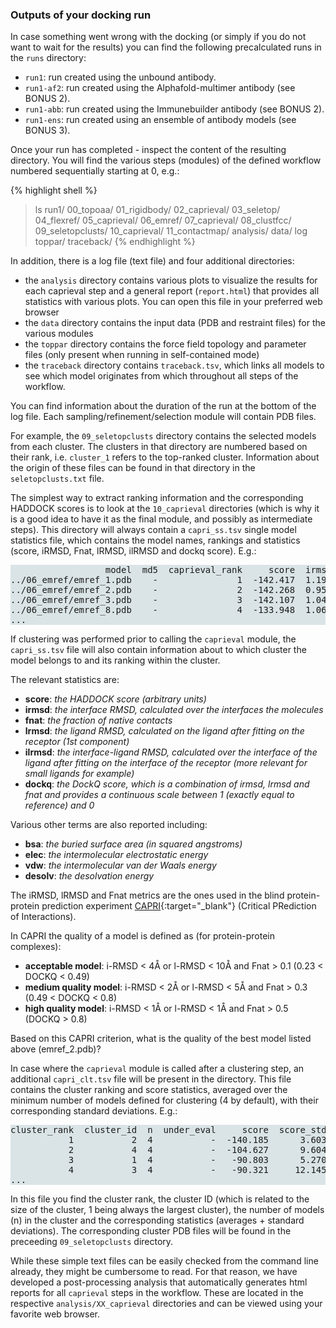 ### Outputs of your docking run

In case something went wrong with the docking (or simply if you do not want to wait for the results) you can find the following precalculated runs in the `runs` directory:
- `run1`: run created using the unbound antibody.
- `run1-af2`: run created using the Alphafold-multimer antibody (see BONUS 2).
- `run1-abb`: run created using the Immunebuilder antibody (see BONUS 2).
- `run1-ens`: run created using an ensemble of antibody models (see BONUS 3).


Once your run has completed - inspect the content of the resulting directory.
You will find the various steps (modules) of the defined workflow numbered sequentially starting at 0, e.g.:

{% highlight shell %}
> ls run1/
     00_topoaa/
     01_rigidbody/
     02_caprieval/
     03_seletop/
     04_flexref/
     05_caprieval/
     06_emref/
     07_caprieval/
     08_clustfcc/
     09_seletopclusts/
     10_caprieval/
     11_contactmap/
     analysis/
     data/
     log
     toppar/
     traceback/
{% endhighlight %}

In addition, there is a log file (text file) and four additional directories:

- the `analysis` directory contains various plots to visualize the results for each caprieval step and a general report (`report.html`) that provides all statistics with various plots. You can open this file in your preferred web browser
- the `data` directory contains the input data (PDB and restraint files) for the various modules
- the `toppar` directory contains the force field topology and parameter files (only present when running in self-contained mode)
- the `traceback` directory contains `traceback.tsv`, which links all models to see which model originates from which throughout all steps of the workflow.

You can find information about the duration of the run at the bottom of the log file. Each sampling/refinement/selection module will contain PDB files.

For example, the `09_seletopclusts` directory contains the selected models from each cluster. The clusters in that directory are numbered based
on their rank, i.e. `cluster_1` refers to the top-ranked cluster. Information about the origin of these files can be found in that directory in the `seletopclusts.txt` file.

The simplest way to extract ranking information and the corresponding HADDOCK scores is to look at the `10_caprieval` directories (which is why it is a good idea to have it as the final module, and possibly as intermediate steps). This directory will always contain a `capri_ss.tsv` single model statistics file, which contains the model names, rankings and statistics (score, iRMSD, Fnat, lRMSD, ilRMSD and dockq score). E.g.:

<pre style="background-color:#DAE4E7">
                  model  md5  caprieval_rank     score  irmsd   fnat  lrmsd  ilrmsd  dockq  cluster_id  cluster_ranking  model-cluster_ranking      air  angles  bonds       bsa   cdih   coup   dani  desolv   dihe      elec  improper   rdcs     rg    sym     total      vdw   vean   xpcs
../06_emref/emref_1.pdb    -               1  -142.417  1.193  0.862  2.242   2.261  0.803           -                -                      -   61.388   0.000  0.000  1884.490  0.000  0.000  0.000   6.496  0.000  -546.456     0.000  0.000  0.000  0.000  -530.829  -45.760  0.000  0.000
../06_emref/emref_2.pdb    -               2  -142.268  0.957  0.948  1.681   1.512  0.874           -                -                      -   78.754   0.000  0.000  1849.190  0.000  0.000  0.000   0.557  0.000  -497.733     0.000  0.000  0.000  0.000  -470.134  -51.154  0.000  0.000
../06_emref/emref_3.pdb    -               3  -142.107  1.040  0.931  1.985   1.675  0.852           -                -                      -   44.821   0.000  0.000  1886.680  0.000  0.000  0.000  -0.829  0.000  -491.378     0.000  0.000  0.000  0.000  -494.041  -47.484  0.000  0.000
../06_emref/emref_8.pdb    -               4  -133.948  1.063  0.931  2.135   1.719  0.846           -                -                      -  104.785   0.000  0.000  1746.970  0.000  0.000  0.000   3.183  0.000  -481.057     0.000  0.000  0.000  0.000  -427.670  -51.398  0.000  0.000
...
</pre>

If clustering was performed prior to calling the `caprieval` module, the `capri_ss.tsv` file will also contain information about to which cluster the model belongs to and its ranking within the cluster.

The relevant statistics are:

* **score**: *the HADDOCK score (arbitrary units)*
* **irmsd**: *the interface RMSD, calculated over the interfaces the molecules*
* **fnat**: *the fraction of native contacts*
* **lrmsd**: *the ligand RMSD, calculated on the ligand after fitting on the receptor (1st component)*
* **ilrmsd**: *the interface-ligand RMSD, calculated over the interface of the ligand after fitting on the interface of the receptor (more relevant for small ligands for example)*
* **dockq**: *the DockQ score, which is a combination of irmsd, lrmsd and fnat and provides a continuous scale between 1 (exactly equal to reference) and 0*

Various other terms are also reported including:

* **bsa**: *the buried surface area (in squared angstroms)*
* **elec**: *the intermolecular electrostatic energy*
* **vdw**: *the intermolecular van der Waals energy*
* **desolv**: *the desolvation energy*


The iRMSD, lRMSD and Fnat metrics are the ones used in the blind protein-protein prediction experiment [CAPRI](https://capri.ebi.ac.uk/){:target="_blank"} (Critical PRediction of Interactions).

In CAPRI the quality of a model is defined as (for protein-protein complexes):

* **acceptable model**: i-RMSD < 4Å or l-RMSD < 10Å and Fnat > 0.1 (0.23 < DOCKQ < 0.49)
* **medium quality model**: i-RMSD < 2Å or l-RMSD < 5Å and Fnat > 0.3 (0.49 < DOCKQ < 0.8)
* **high quality model**: i-RMSD < 1Å or l-RMSD < 1Å and Fnat > 0.5 (DOCKQ > 0.8)

<a class="prompt prompt-question">
Based on this CAPRI criterion, what is the quality of the best model listed above (emref_2.pdb)?
</a>

In case where the `caprieval` module is called after a clustering step, an additional `capri_clt.tsv` file will be present in the directory.
This file contains the cluster ranking and score statistics, averaged over the minimum number of models defined for clustering
(4 by default), with their corresponding standard deviations. E.g.:

<pre style="background-color:#DAE4E7">
cluster_rank  cluster_id  n  under_eval     score  score_std   irmsd  irmsd_std   fnat  fnat_std   lrmsd  lrmsd_std  dockq  dockq_std      air  air_std       bsa  bsa_std  desolv  desolv_std      elec  elec_std     total  total_std      vdw  vdw_std  caprieval_rank
           1           2  4           -  -140.185      3.603   1.063      0.085  0.918     0.033   2.011      0.211  0.844      0.026   72.437   22.198  1841.833   56.754   2.352       2.793  -504.156    25.137  -480.668     37.466  -48.949    2.407               1
           2           4  4           -  -104.627      9.604   4.985      0.167  0.159     0.022  10.983      0.735  0.206      0.017  140.887   17.004  1599.765  101.246   3.738       2.425  -267.555    26.639  -195.611     16.008  -68.943    5.880               2
           3           1  4           -   -90.803      5.270  10.263      0.837  0.086     0.017  19.261      1.307  0.091      0.012  139.801   40.076  1431.878   53.377   3.217       6.569  -335.970    38.177  -236.975     36.344  -40.806    2.883               3
           4           3  4           -   -90.321     12.145  14.645      0.132  0.099     0.007  23.305      0.134  0.076      0.003  154.818   25.452  1792.695   68.993   5.937       1.759  -308.110    28.984  -203.410     46.861  -50.118    6.689               4
...
</pre>


In this file you find the cluster rank, the cluster ID (which is related to the size of the cluster, 1 being always the largest cluster), the number of models (n) in the cluster and the corresponding statistics (averages + standard deviations). The corresponding cluster PDB files will be found in the preceeding `09_seletopclusts` directory.

While these simple text files can be easily checked from the command line already, they might be cumbersome to read.
For that reason, we have developed a post-processing analysis that automatically generates html reports for all `caprieval` steps in the workflow.
These are located in the respective `analysis/XX_caprieval` directories and can be viewed using your favorite web browser.

